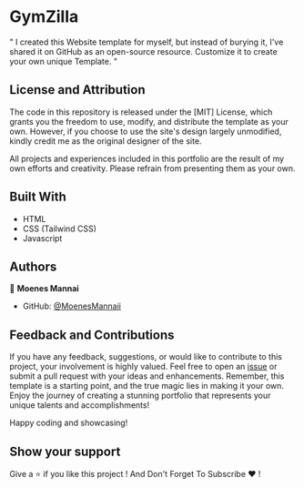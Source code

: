 # GymZilla

" I created this Website template for myself, but instead of burying it, I've shared it on GitHub as an open-source resource. Customize it to create your own unique Template. "

## License and Attribution

The code in this repository is released under the [MIT] License, which grants you the freedom to use, modify, and distribute the template as your own. However, if you choose to use the site's design largely unmodified, kindly credit me as the original designer of the site.

All projects and experiences included in this portfolio are the result of my own efforts and creativity. Please refrain from presenting them as your own.


## Built With

- HTML
- CSS (Tailwind CSS)
- Javascript


## Authors

👤 **Moenes Mannai**

- GitHub: [@MoenesMannaii](https://github.com/MoenesMannaii/)


## Feedback and Contributions

If you have any feedback, suggestions, or would like to contribute to this project, your involvement is highly valued. Feel free to open an [issue](../../issues/) or submit a pull request with your ideas and enhancements. Remember, this template is a starting point, and the true magic lies in making it your own. Enjoy the journey of creating a stunning portfolio that represents your unique talents and accomplishments!

Happy coding and showcasing!


## Show your support

Give a ⭐️ if you like this project !
And Don't Forget To Subscribe ❤️ !